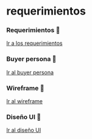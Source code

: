 # requerimientos


### Requerimientos :blue_book:

[Ir a los requerimientos](https://github.com/MsNutria/Mission-Front-End/blob/main/01-%20Intro/Practica%201/1.-Requerimientos.docx.pdf)

### Buyer persona :woman:

[Ir al buyer persona](https://github.com/MsNutria/Mission-Front-End/blob/main/01-%20Intro/Practica%201/BuyerPersona%20Eleonora%20Diaz.pdf)

### Wireframe :japanese_ogre:
[Ir al wireframe](https://github.com/MsNutria/Mission-Front-End/blob/main/01-%20Intro/Practica%201/Wireframe%20basic.png)


### Diseño UI  :panda_face:

[Ir al diseño UI](https://github.com/MsNutria/Mission-Front-End/blob/main/01-%20Intro/Practica%201/Dise%C3%B1o%20UI%20Basic.png)
